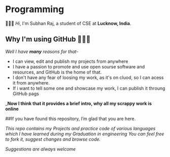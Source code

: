 # Programming

👋👋👋 *Hi*, I'm Subhan Raj, a student of CSE at **Lucknow, India**.

## Why I'm using GitHub 🤔🤔🤔

*Well I have **many** reasons for that-* 

* I can view, edit and publish my projects from anywhere 
* I have a passion to promote and use open sourse software and resources, and GitHub is the home of that.
* I don't have any fear of loosing my work, as it's on cluod, so I can acess it from anywhere.
* If i want to tell some one and showcase my work, I can publish it throung GitHub pags

_**Now I think that it provides a brief intro, why all my scrappy work is online**

##If you have found this repository, I’m glad that you are here.

*This repo contains my Projects and practice code of various languages which I have learned during my Graduation in engineering*
*You can feel free to fork it, suggest changes and browse code.*

*Suggestions are always welcome* 

